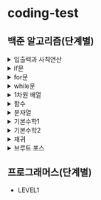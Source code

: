 # coding-test

## 백준 알고리즘(단계별)
<details>
    <summary>입출력과 사칙연산</summary>
    
* [Hello World](Baekjoon/Java/2557.java)
* [We love kriii](Baekjoon/Java/10718.java)
* [고양이](Baekjoon/Java/10171.java)
* [개](Baekjoon/Java/10172.java)
* [A+B](Baekjoon/Java/1000.java)
* [A-B](Baekjoon/Java/1001.java)
* [AxB](Baekjoon/Java/10998.java)
* [A/B](Baekjoon/Java/1008.java)
* [사칙연산](Baekjoon/Java/10869.java)
* [나머지](Baekjoon/Java/10430.java)
* [곱셈](Baekjoon/Java/2588.java)
    
</details>

<details>
    <summary>if문</summary>
    
* [두 수 비교하기](Baekjoon/Java/1330.java)
* [시험 성적](Baekjoon/Java/9498.java)
* [윤년](Baekjoon/Java/2753.java)
* [사분면 고르기](Baekjoon/Java/14681.java)
* [알람 시계](Baekjoon/Java/2884.java)  
    
</details>

<details>
    <summary>for문</summary>

* [구구단](Baekjoon/Java/2739.java)
* [A+B - 3](Baekjoon/Java/10950.java)
* [합](Baekjoon/Java/8393.java)
* [빠른 A+B](Baekjoon/Java/15552.java)
* [N 찍기](Baekjoon/Java/2741.java)
* [기찍 N](Baekjoon/Java/2742.java)
* [A+B - 7](Baekjoon/Java/11021.java)
* [A+B - 8](Baekjoon/Java/11022.java)
* [별 찍기 - 1](Baekjoon/Java/2438.java)
* [별 찍기 - 2](Baekjoon/Java/2439.java)
* [X보다 작은 수](Baekjoon/Java/10871.java)
  
</details>

<details>
    <summary>while문</summary>

* [A+B - 5](Baekjoon/Java/10952.java)
* [A+B - 4](Baekjoon/Java/10951.java)
* [더하기 사이클]
  
</details>

<details>
    <summary>1차원 배열</summary>

* [최소, 최대](Baekjoon/Java/10818.java)
* [최댓값](Baekjoon/Java/2562.java)
* [숫자의 개수](Baekjoon/Java/2577.java)
* [나머지](Baekjoon/Java/3052.java)
* [평균](Baekjoon/Java/1546.java)
* [OX퀴즈](Baekjoon/Java/8958.java)
* [평균은 넘겠지](Baekjoon/Java/4344.java)
  
</details>

<details>
    <summary>함수</summary>

* [정수 N개의 합]
* [셀프 넘버]
* [한수]
  
</details>

<details>
    <summary>문자열</summary>

* [아스키 코드](Baekjoon/Java/11654.java)
* [숫자의 합](Baekjoon/Java/11720.java)
* [알파벳 찾기](Baekjoon/Java/10809.java)
* [문자열 반복](Baekjoon/Java/2675.java)
* [단어 공부](Baekjoon/Java/1157.java)
* [단어의 개수](Baekjoon/Java/1152.java)
* [상수](Baekjoon/Java/2908.java)
* [다이얼]
* [크로아티아 알파벳]
* [그룹]
  
</details>

<details>
    <summary>기본수학1</summary>
    
* [손익분기점]
* [벌집]
* [분수찾기]
* [달팽이는 올라가고 싶다]
* [ACM 호텔]
* [부녀회장이 될테야]
* [설탕 배달]
* [큰수 A+B]
* [Fly me to the Alpha Centauri]
    
</details>

<details>
    <summary>기본수학2</summary>
    
* [소수 찾기]
* [소수]
* [소인수분해]
* [소수 구하기]
* [베르트랑 공준]
* [골드바흐의 추측]
* [직사각형에서 탈출]
* [네 번째 점]
* [택시 기하학]
* [터렛]
    
</details>

<details>
    <summary>재귀</summary>
    
* [팩토리얼]
* [피보나치 수 5]
* [별 찍기 - 10]
* [하노이 탑 이동 순서]
    
</details>

<details>
    <summary>브루트 포스</summary>
    
* [블랙잭]
* [분해합]
* [덩치]
* [체스판 다시 칠하기]
* [영화감독 숌]
    
</details>


## 프로그래머스(단계별)
* LEVEL1
